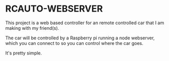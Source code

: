 # RCAUTO-WEBSERVER
This project is a web based controller for an remote controlled car that I am making with my friend(s).

The car will be controlled by a Raspberry pi running a node webserver, which you can connect to so you can control where the car goes.

It's pretty simple.
